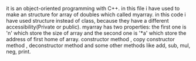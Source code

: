 it is an object-oriented programming with C++. in this file i have used to make an structure for array of doubles which called myarray. in this code i have used structure instead of class, because they have a different accessibility(Private or public). myarray has two properties: the first one is 'n' which store the size of array and the second one is '*a' which store the address of first home of array. constructor method , copy constructor method , deconstructor method and some other methods like add, sub, mul, neg, print.
